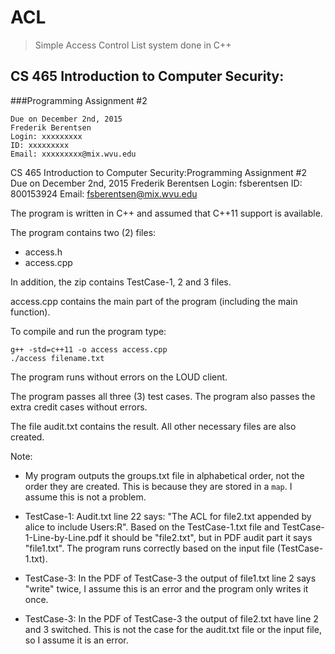 # ACL

> Simple Access Control List system done in C++

## CS 465 Introduction to Computer Security:
###Programming Assignment #2

	Due on December 2nd, 2015
	Frederik Berentsen
	Login: xxxxxxxxx
	ID: xxxxxxxxx
	Email: xxxxxxxxx@mix.wvu.edu

CS 465 Introduction to Computer Security:Programming Assignment #2
Due on December 2nd, 2015
Frederik Berentsen
Login: fsberentsen
ID: 800153924
Email: fsberentsen@mix.wvu.edu

The program is written in C++ and assumed that C++11 support is available.

The program contains two (2) files:
- access.h
- access.cpp

In addition, the zip contains TestCase-1, 2 and 3 files.

access.cpp contains the main part of the program (including the main function).

To compile and run the program type:

	g++ -std=c++11 -o access access.cpp
	./access filename.txt

The program runs without errors on the LOUD client.

The program passes all three (3) test cases. The program also passes the extra credit cases without errors.

The file audit.txt contains the result. All other necessary files are also created.

Note:

- My program outputs the groups.txt file in alphabetical order, not the order they are created. This is because they are stored in a ``map``. I assume this is not a problem.

- TestCase-1: Audit.txt line 22 says: "The ACL for file2.txt appended by alice to include Users:R". Based on the TestCase-1.txt file and TestCase-1-Line-by-Line.pdf it should be "file2.txt", but in PDF audit part it says "file1.txt". The program runs correctly based on the input file (TestCase-1.txt).

- TestCase-3: In the PDF of TestCase-3 the output of file1.txt line 2 says "write" twice, I assume this is an error and the program only writes it once.

- TestCase-3: In the PDF of TestCase-3 the output of file2.txt have line 2 and 3 switched. This is not the case for the audit.txt file or the input file, so I assume it is an error.
